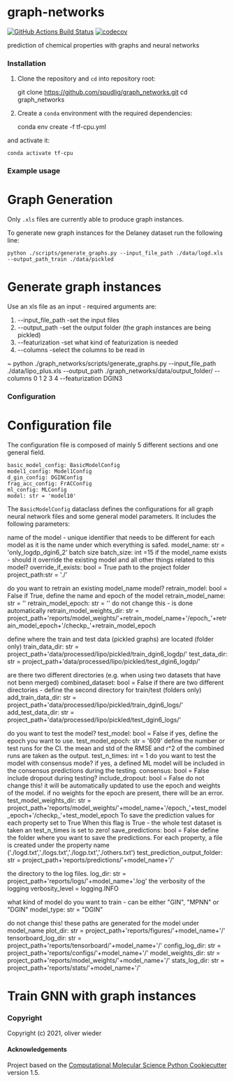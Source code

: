 graph-networks
==============================
[//]: # (Badges)
[![GitHub Actions Build Status](https://github.com/REPLACE_WITH_OWNER_ACCOUNT/graph_networks/workflows/CI/badge.svg)](https://github.com/REPLACE_WITH_OWNER_ACCOUNT/graph_networks/actions?query=workflow%3ACI)
[![codecov](https://codecov.io/gh/REPLACE_WITH_OWNER_ACCOUNT/graph_networks/branch/master/graph/badge.svg)](https://codecov.io/gh/REPLACE_WITH_OWNER_ACCOUNT/graph_networks/branch/master)


prediction of chemical properties with graphs and neural networks


### Installation
1. Clone the repository and `cd` into repository root:

    git clone https://github.com/spudlig/graph_networks.git
    cd graph_networks

2. Create a `conda` environment with the required dependencies:

    conda env create -f tf-cpu.yml

and activate it:

    conda activate tf-cpu


### Example usage
# Graph Generation
Only `.xls` files are currently able to produce graph instances.

To generate new graph instances for the Delaney dataset run the following line:

    python ./scripts/generate_graphs.py --input_file_path ./data/logd.xls --output_path_train ./data/pickled


# Generate graph instances
Use an xls file as an input - required arguments are:
1. --input_file_path    -set the input files
2. --output_path    -set the output folder (the graph instances are being pickled)
3. --featurization  -set what kind of featurization is needed
4. --columns    -select the columns to be read in

~ python ./graph_networks/scripts/generate_graphs.py --input_file_path ./data/lipo_plus.xls --output_path ./graph_networks/data/output_folder/ --columns 0 1 2 3 4
--featurization DGIN3

### Configuration
# Configuration file
The configuration file is composed of mainly 5 different sections and one general field.
    
    basic_model_config: BasicModelConfig
    model1_config: Model1Config
    d_gin_config: DGINConfig
    frag_acc_config: FrACConfig
    ml_config: MLConfig
    model: str = 'model10'

The `BasicModelConfig` dataclass defines the configurations for all graph neural network files and some general model parameters.
It includes the following parameters:

name of the model - unique identifier that needs to be different for each model as it
is the name under which everything is safed.
    model_name: str = 'only_logdp_dgin6_2'
batch size
    batch_size: int =15
if the model_name exists - should it override the existing model and all other things related
to this model?
    override_if_exists: bool = True
path to the project folder
    project_path:str = './'

do you want to retrain an existing model_name model?
    retrain_model: bool = False
if True, define the name and epoch of the model
    retrain_model_name: str = ''
    retrain_model_epoch: str = ''
do not change this - is done automatically
    retrain_model_weights_dir: str = project_path+'reports/model_weights/'+retrain_model_name+'/epoch_'+retrain_model_epoch+'/checkp_'+retrain_model_epoch

define where the train and test data (pickled graphs) are located (folder only)
    train_data_dir: str = project_path+'data/processed/lipo/pickled/train_dgin6_logdp/'
    test_data_dir: str = project_path+'data/processed/lipo/pickled/test_dgin6_logdp/'

are there two different directories (e.g. when using two datasets that have not benn merged)
    combined_dataset: bool = False
if there are two different directories - define the second directory for train/test (folders only)
    add_train_data_dir: str = project_path+'data/processed/lipo/pickled/train_dgin6_logs/'
    add_test_data_dir: str = project_path+'data/processed/lipo/pickled/test_dgin6_logs/'

do you want to test the model?
    test_model: bool = False
if yes, define the epoch you want to use.
    test_model_epoch: str = '609'
define the number or test runs for the CI.
the mean and std of the RMSE and r^2 of the combined runs are taken as the output.
    test_n_times: int = 1
do you want to test the model with consensus mode?
if yes, a defined ML model will be included in the consensus predictions during the testing.
    consensus: bool = False
include dropout during testing?
    include_dropout: bool = False
do not change this! it will be automatically updated to use the epoch and weights of the model.
if no weights for the epoch are present, there will be an error.
    test_model_weights_dir: str = project_path+'reports/model_weights/'+model_name+'/epoch_'+test_model_epoch+'/checkp_'+test_model_epoch
To save the prediction values for each property set to True
When this flag is True - the whole test dataset is taken an test_n_times is set to zero!
    save_predictions: bool = False
define the folder where you want to save the predictions.
For each property, a file is created under the property name ('./logd.txt','./logs.txt','./logp.txt','./others.txt')
    test_prediction_output_folder: str = project_path+'reports/predictions/'+model_name+'/'

the directory to the log files.
    log_dir: str = project_path+'reports/logs/'+model_name+'.log'
the verbosity of the logging
    verbosity_level = logging.INFO

what kind of model do you want to train - can be either "GIN", "MPNN" or "DGIN"
    model_type: str = "DGIN" 
    
do not change this! these paths are generated for the model under model_name
    plot_dir: str = project_path+'reports/figures/'+model_name+'/'
    tensorboard_log_dir: str = project_path+'reports/tensorboard/'+model_name+'/'
    config_log_dir: str = project_path+'reports/configs/'+model_name+'/'
    model_weights_dir: str = project_path+'reports/model_weights/'+model_name+'/'
    stats_log_dir: str = project_path+'reports/stats/'+model_name+'/'




# Train GNN with graph instances

### Copyright

Copyright (c) 2021, oliver wieder


#### Acknowledgements
 
Project based on the 
[Computational Molecular Science Python Cookiecutter](https://github.com/molssi/cookiecutter-cms) version 1.5.